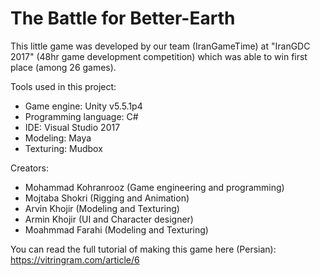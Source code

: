 # The Battle for Better-Earth
This little game was developed by our team (IranGameTime) at "IranGDC 2017" (48hr game development competition) which was able to win first place (among 26 games).

Tools used in this project:
 - Game engine: Unity v5.5.1p4
 - Programming language: C#
 - IDE: Visual Studio 2017
 - Modeling: Maya
 - Texturing: Mudbox
 
 
 Creators:
  - Mohammad Kohranrooz (Game engineering and programming)
  - Mojtaba Shokri (Rigging and Animation)
  - Arvin Khojir (Modeling and Texturing)
  - Armin Khojir (UI and Character designer)
  - Moahmmad Farahi (Modeling and Texturing)
  
  You can read the full tutorial of making this game here (Persian):
  https://vitringram.com/article/6
